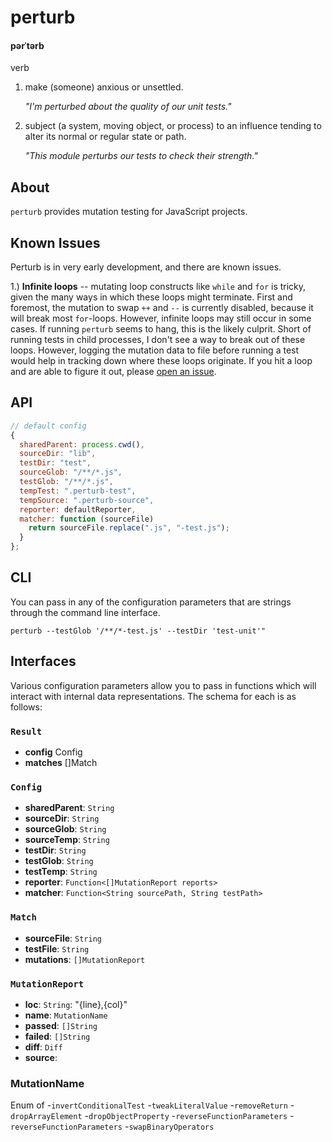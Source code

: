# perturb

#### pərˈtərb

verb

1.  make (someone) anxious or unsettled.
    
    _"I'm perturbed about the quality of our unit tests."_


2.  subject (a system, moving object, or process) to an influence tending to alter its normal or regular state or path.
    
    _"This module perturbs our tests to check their strength."_


## About
`perturb` provides mutation testing for JavaScript projects.

## Known Issues
Perturb is in very early development, and there are known issues.

1.) **Infinite loops** -- mutating loop constructs like `while` and `for` is tricky, given the many ways in which these loops might terminate. First and foremost, the mutation to swap `++` and `--` is currently disabled, because it will break most `for`-loops. However, infinite loops may still occur in some cases. If running `perturb` seems to hang, this is the likely culprit. Short of running tests in child processes, I don't see a way to break out of these loops. However, logging the mutation data to file before running a test would help in tracking down where these loops originate. If you hit a loop and are able to figure it out, please [open an issue]().

## API
```js
// default config
{
  sharedParent: process.cwd(),
  sourceDir: "lib",
  testDir: "test",
  sourceGlob: "/**/*.js",
  testGlob: "/**/*.js",
  tempTest: ".perturb-test",
  tempSource: ".perturb-source",
  reporter: defaultReporter,
  matcher: function (sourceFile) 
    return sourceFile.replace(".js", "-test.js");
  }
};
```

## CLI
You can pass in any of the configuration parameters that are strings through the command line interface.

`perturb --testGlob '/**/*-test.js' --testDir 'test-unit'"`

## Interfaces
Various configuration parameters allow you to pass in functions which will interact with internal data representations. The schema for each is as follows:

### `Result`
- **config** Config
- **matches** []Match

### `Config`
- **sharedParent**: `String`
- **sourceDir**: `String`
- **sourceGlob**: `String`
- **sourceTemp**: `String`
- **testDir**: `String`
- **testGlob**: `String`
- **testTemp**: `String`
- **reporter**: `Function<[]MutationReport reports>`
- **matcher**: `Function<String sourcePath, String testPath>`

### `Match`
- **sourceFile**: `String`
- **testFile**: `String`
- **mutations**: `[]MutationReport`

### `MutationReport`
- **loc**: `String`: "{line},{col}"
- **name**: `MutationName`
- **passed**: `[]String`
- **failed**: `[]String`
- **diff**: `Diff`
- **source**: 

### MutationName
Enum of
-`invertConditionalTest`
-`tweakLiteralValue`
-`removeReturn`
-`dropArrayElement`
-`dropObjectProperty`
-`reverseFunctionParameters`
-`reverseFunctionParameters`
-`swapBinaryOperators`